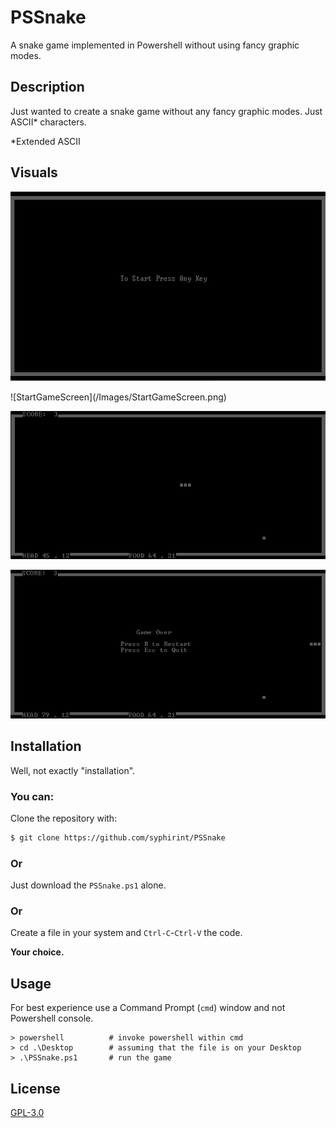 # PSSnake

A snake game implemented in Powershell without using fancy graphic modes.

## Description

Just wanted to create a snake game without any fancy graphic modes. Just ASCII* characters.

*Extended ASCII

## Visuals
<p>
    <img src="Images/StartGameScreen.png" width="640" height="303" />
</p>
![StartGameScreen](/Images/StartGameScreen.png)

![Gameplay](https://raw.githubusercontent.com/syphirint/PSSnake/master/Images/Gameplay.png)

![GameOverScreen](https://raw.githubusercontent.com/syphirint/PSSnake/master/Images/GameOverScreen.png)

## Installation

Well, not exactly "installation".

### You can:

Clone the repository with:
```bash
$ git clone https://github.com/syphirint/PSSnake
```
### Or
Just download the `PSSnake.ps1` alone.
### Or
Create a file in your system and `Ctrl-C`-`Ctrl-V` the code.

**Your choice.**

## Usage

For best experience use a Command Prompt (`cmd`) window and not Powershell console.

```
> powershell          # invoke powershell within cmd
> cd .\Desktop        # assuming that the file is on your Desktop
> .\PSSnake.ps1       # run the game
```

## License
[GPL-3.0](https://www.gnu.org/licenses/)
